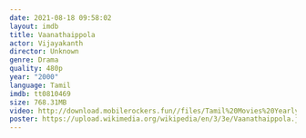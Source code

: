```yaml
---
date: 2021-08-18 09:58:02
layout: imdb
title: Vaanathaippola
actor: Vijayakanth
director: Unknown
genre: Drama
quality: 480p
year: "2000"
language: Tamil
imdb: tt0810469
size: 768.31MB
video: http://download.mobilerockers.fun//files/Tamil%20Movies%20Yearly%20Collections/Tamil%202000%20Collections/Vaanathaipola%20(2000)/Vaanathaipola%20(2000)%20Full%20Movies/Vaanathaipola%20(2000)%20HDRip/Vaanathaipola%20(2000)%20HDRip%20Single%20Part.mp4
poster: https://upload.wikimedia.org/wikipedia/en/3/3e/Vaanathaippola.jpg
---
```

